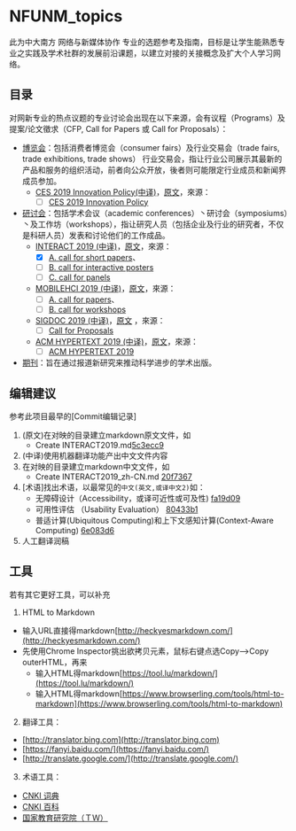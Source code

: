# NFUNM_topics
此为中大南方 网络与新媒体协作 专业的选题参考及指南，目标是让学生能熟悉专业之实践及学术社群的发展前沿课题，以建立对接的关接概念及扩大个人学习网络。

## 目录
对网新专业的热点议题的专业讨论会出现在以下来源，会有议程（Programs）及提案/论文徵求（CFP, Call for Papers 或 Call for Proposals）：

* [博览会](expo)：包括消费者博览会（consumer fairs）及行业交易会（trade fairs, trade exhibitions, trade shows）
行业交易会，指让行业公司展示其最新的产品和服务的组织活动，前者向公众开放，後者则可能限定行业成员和新闻界成员参加。
  * [CES 2019 Innovation Policy(中译)](./expo/CES2019_Innovation_Policy_zh-CN.md)，[原文](./expo/CES2019_Innovation_Policy.md)，來源：
    - [ ] [CES 2019 Innovation Policy](https://www.ces.tech/conference/Innovation-Policy.aspx)
* [研讨会](conferences)：包括学术会议（academic conferences）丶研讨会（symposiums）丶及工作坊（workshops），指让研究人员（包括企业及行业的研究者，不仅是科研人员）发表和讨论他们的工作成品。
  * [INTERACT 2019 (中译)](./conferences/INTERACT2019_zh-CN.md)，[原文](./conferences/INTERACT2019.md)，來源：
    - [x] [A. call for short papers](http://interact2019.org/calls/short-papers/)、
	- [ ] [B. call for interactive posters](http://interact2019.org/calls/interactive-posters/)
	- [ ] [C. call for panels](http://interact2019.org/calls/panels/)
  * [MOBILEHCI 2019 (中译)](./conferences/MOBILEHCI2019_zh-CN.md)，[原文](./conferences/MOBILEHCI2019.md)，來源：
    - [ ] [A. call for papers](https://mobilehci.acm.org/2019/call-for-papers/)、
	- [ ] [B. call for workshops](https://mobilehci.acm.org/2019/call-for-workshops/)
  * [SIGDOC 2019 (中译)](./conferences/SIGDOC2019_zh-CN.md)，[原文](./conferences/SIGDOC2019.md) ，來源：
    - [ ] [Call for Proposals](https://sigdoc.acm.org/conference/2019/call-for-proposals/)
  * [ACM HYPERTEXT 2019 (中译)](./conferences/HYPERTEXT2019_zh-CN.md)，[原文](./conferences/HYPERTEXT2019.md)，來源：
    - [ ] [ACM HYPERTEXT 2019](https://human.iisys.de/ht2019/call-for-papers/)
	
* [期刊](journals)：旨在通过报道新研究来推动科学进步的学术出版。

## 编辑建议

参考此项目最早的[Commit编辑记录]

1. (原文)在对映的目录建立markdown原文文件，如
   * Create INTERACT2019.md[5c3ecc9](https://github.com/hanteng/NFUNM_topics/commit/5c3ecc92ef4826e00a381203ccfbd4976973bb16)
2. (中译)使用机器翻译功能产出中文文件内容
3. 在对映的目录建立markdown中文文件，如
   * Create INTERACT2019_zh-CN.md [20f7367](https://github.com/hanteng/NFUNM_topics/commit/20f7367818a95d3a5f0d8556a89c8637a72c67e6)
4. [术语]找出术语，以最常见的```中文(英文,或译中文2)```如：
   * 无障碍设计（Accessibility，或译可近性或可及性)  [fa19d09](https://github.com/hanteng/NFUNM_topics/commit/fa19d09a76897142356d6153447cb2e2dd36d649)
   * 可用性评估 （Usability Evaluation）  [80433b1](https://github.com/hanteng/NFUNM_topics/commit/80433b19e0e83984f0912380de0b4f61006f8773)
   * 普适计算(Ubiquitous Computing)和上下文感知计算(Context-Aware Computing)  [6e083d6](https://github.com/hanteng/NFUNM_topics/commit/6e083d67aff09700459ebb9bf5412589a3347f74)
5. 人工翻译润稿

## 工具
若有其它更好工具，可以补充

1. HTML to Markdown
  * 输入URL直接得markdown[http://heckyesmarkdown.com/](http://heckyesmarkdown.com/)
  * 先使用Chrome Inspector挑出欲拷贝元素，鼠标右键点选Copy-->Copy outerHTML，再来
    * 输入HTML得markdown[https://tool.lu/markdown/](https://tool.lu/markdown/)
    * 输入HTML得markdown[https://www.browserling.com/tools/html-to-markdown](https://www.browserling.com/tools/html-to-markdown)
2. 翻译工具：
  * [http://translator.bing.com](http://translator.bing.com)
  * [https://fanyi.baidu.com/](https://fanyi.baidu.com/)
  * [http://translate.google.com/](http://translate.google.com/)
3. 术语工具：
  * [CNKI 词典](http://kns.cnki.net/kns/brief/result.aspx?dbprefix=CRDD)
  * [CNKI 百科](http://kns.cnki.net/kns/brief/result.aspx?dbprefix=CRPD)
  * [国家教育研究院（ＴＷ）](http://terms.naer.edu.tw/)
  
  